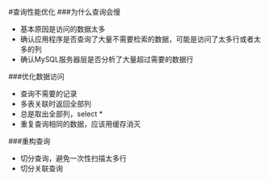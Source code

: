 #查询性能优化
###为什么查询会慢
+ 基本原因是访问的数据太多
+ 确认应用程序是否查询了大量不需要检索的数据，可能是访问了太多行或者太多的列
+ 确认MySQL服务器层是否分析了大量超过需要的数据行

###优化数据访问
+ 查询不需要的记录
+ 多表关联时返回全部列
+ 总是取出全部列，select *
+ 重复查询相同的数据，应该用缓存消灭

###重构查询

+ 切分查询，避免一次性扫描太多行
+ 切分关联查询

